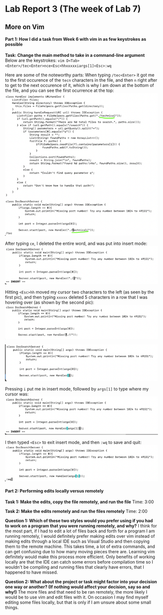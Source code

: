 # Lab Report 3 (The week of Lab 7)
## More on Vim

#### Part 1: How I did a task from Week 6 with vim in as few keystrokes as possible
**Task: Change the main method to take in a command-line argument**
Below are the keystrokes:
`vim D<Tab><Enter>/tec<Enter>nce<Esc>hhxxxxxiargs[1]<Esc>:wq`

Here are some of the noteworthy parts:
When typing `/tec<Enter>` it got me to the first occurence of the `tecn` characters in the file, and then `n` right after to get to the next occurence of it, which is why I am down at the bottom of the file, and you can see the first ocurrence at the top:
![Image](/Images/tec-enter-example.png)

After typing `ce`, I deleted the entire word, and was put into insert mode:
![Image](/Images/deleted-technical.png)

Hitting `<Esc>hh` moved my cursor two characters to the left (as seen by the first pic), and then typing `xxxxx` deleted 5 characters in a row that I was hovering over (as shown by the second pic):
![Image](/Images/hh-cursor-left.png)

![Image](/Images/xxxxx.png)

Pressing `i` put me in insert mode, followed by `args[1]` to type where my cursor was:
![Image](/Images/args1.png)

I then typed `<Esc>` to exit insert mode, and then `:wq` to save and quit:
![Image](/Images/save-and-quit.png)

#### Part 2: Performing edits locally versus remotely
**Task 1: Make the edits, copy the file remotely, and run the file**
Time: 3:00

**Task 2: Make the edits remotely and run the files remotely**
Time: 2:00

**Question 1: Which of these two styles would you prefer using if you had to work on a program that you were running remotely, and why?**
I think for the most part, if I had to edit a lot of files back and forth for a program I am running remotely, I would definitely prefer making edits over vim instead of making edits through a local IDE such as Visual Studio and then copying them to the remote machine. This takes time, a lot of extra commands, and can get confusing due to how many moving pieces there are. Learning vim definitely would make this process more efficient. Only benefits of working locally are that the IDE can catch some errors before compilation time so I wouldn't be compiling and running files that clearly have errors, that I happened to have missed.

**Question 2: What about the project or task might factor into your decision one way or another? (If nothing would affect your decision, say so and why!)**
The more files and that need to be ran remotely, the more likely I would be to use vim and edit files with it. On occasion I may find myself editing some files locally, but that is only if I am unsure about some small things. 
